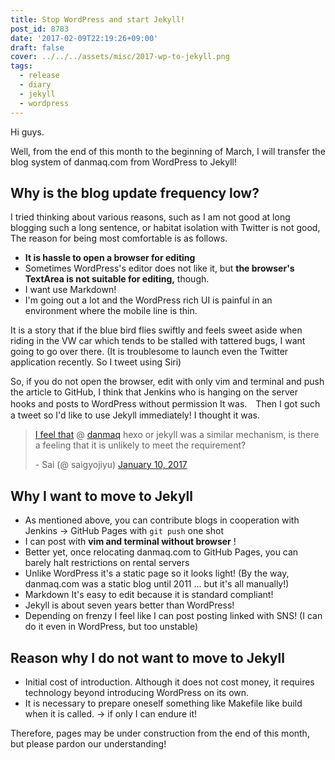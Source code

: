 ```yaml
---
title: Stop WordPress and start Jekyll!
post_id: 8783
date: '2017-02-09T22:19:26+09:00'
draft: false
cover: ../../../assets/misc/2017-wp-to-jekyll.png
tags:
  - release
  - diary
  - jekyll
  - wordpress
---
```


Hi guys.

Well, from the end of this month to the beginning of March, I will transfer the blog system of danmaq.com from WordPress to Jekyll!

## Why is the blog update frequency low?

I tried thinking about various reasons, such as I am not good at long blogging such a long sentence, or habitat isolation with Twitter is not good, The reason for being most comfortable is as follows.

* **It is hassle to open a browser for editing**
* Sometimes WordPress's editor does not like it, but **the browser's TextArea is not suitable for editing,** though.
* I want use Markdown!
* I'm going out a lot and the WordPress rich UI is painful in an environment where the mobile line is thin.

It is a story that if the blue bird flies swiftly and feels sweet aside when riding in the VW car which tends to be stalled with tattered bugs, I want going to go over there. (It is troublesome to launch even the Twitter application recently. So I tweet using Siri)

So, if you do not open the browser, edit with only vim and terminal and push the article to GitHub, I think that Jenkins who is hanging on the server hooks and posts to WordPress without permission It was.　Then I got such a tweet so I'd like to use Jekyll immediately! I thought it was.

> [I feel that](https://twitter.com/danmaq) @ [danmaq](https://twitter.com/danmaq) hexo or jekyll was a similar mechanism, is there a feeling that it is unlikely to meet the requirement?
> 
> \- Sai (@ saigyojiyu) [January 10, 2017](https://twitter.com/saigyojiyu/status/818766546700861441)

## Why I want to move to Jekyll

* As mentioned above, you can contribute blogs in cooperation with Jenkins → GitHub Pages with `git push` one shot
* I can post with **vim and terminal without browser** !
* Better yet, once relocating danmaq.com to GitHub Pages, you can barely halt restrictions on rental servers
* Unlike WordPress it's a static page so it looks light! (By the way, danmaq.com was a static blog until 2011 ... but it's all manually!)
* Markdown It's easy to edit because it is standard compliant!
* Jekyll is about seven years better than WordPress!
* Depending on frenzy I feel like I can post posting linked with SNS! (I can do it even in WordPress, but too unstable)

## Reason why I do not want to move to Jekyll

* Initial cost of introduction. Although it does not cost money, it requires technology beyond introducing WordPress on its own.
* It is necessary to prepare oneself something like Makefile like build when it is called. 
    → if only I can endure it!

Therefore, pages may be under construction from the end of this month, but please pardon our understanding!

